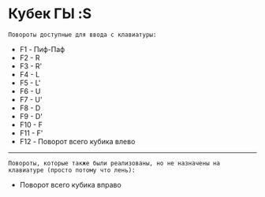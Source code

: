 # Кубек ГЫ :S

`Повороты доступные для ввода с клавиатуры:`
 * F1 - Пиф-Паф
 * F2 - R
 * F3 - R'
 * F4 - L
 * F5 - L'
 * F6 - U
 * F7 - U'
 * F8 - D
 * F9 - D'
 * F10 - F
 * F11 - F'
 * F12 - Поворот всего кубика влево
***
`Повороты, которые также были реализованы, но не назначены на клавиатуре (просто потому что лень):`
* Поворот всего кубика вправо
